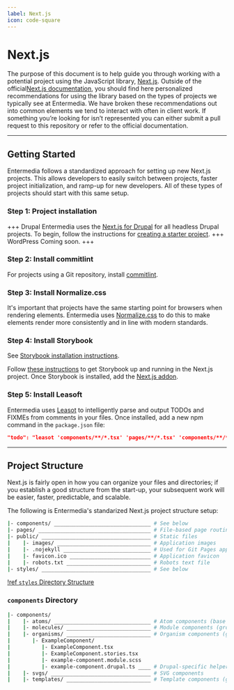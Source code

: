 ```yaml
---
label: Next.js
icon: code-square
---
```


# Next.js

The purpose of this document is to help guide you through working with a potential project using the JavaScript library, [Next.js](https://nextjs.org/). Outside of the official[Next.js documentation](https://nextjs.org/docs/getting-started), you should find here personalized recommendations for using the library based on the types of projects we typically see at Entermedia. We have broken these recommendations out into common elements we tend to interact with often in client work. If something you’re looking for isn’t represented you can either submit a pull request to this repository or refer to the official documentation.

---

## Getting Started

Entermedia follows a standardized approach for setting up new Next.js projects. This allows developers to easily switch between projects, faster project initialization, and ramp-up for new developers. All of these types of projects should start with this same setup.

### Step 1: Project installation

+++ Drupal
Entermedia uses the [Next.js for Drupal](https://next-drupal.org/) for all headless Drupal projects. To begin, follow the instructions for [creating a starter project](https://next-drupal.org/docs/quick-start#1-create-site).
+++ WordPress
Coming soon.
+++

### Step 2: Install commitlint

For projects using a Git repository, install [commitlint](/tools/commitlint.md).

### Step 3: Install Normalize.css

It's important that projects have the same starting point for browsers when rendering elements. Entermedia uses [Normalize.css](https://necolas.github.io/normalize.css/) to do this to make elements render more consistently and in line with modern standards.

### Step 4: Install Storybook

See [Storybook installation instructions](/javascript/storybook.md).

Follow [these instructions](https://storybook.js.org/blog/get-started-with-storybook-and-next-js/) to get Storybook up and running in the Next.js project. Once Storybook is installed, add the [Next.js addon](https://storybook.js.org/addons/storybook-addon-next#csssassscss-modules).

### Step 5: Install Leasoft

Entermedia uses [Leasot](https://github.com/pgilad/leasot) to intelligently parse and output TODOs and FIXMEs from comments in your files. Once installed, add a new npm command in the `package.json` file:

```json
"todo": "leasot 'components/**/*.tsx' 'pages/**/*.tsx' 'components/**/*.scss' 'styles/**/*.scss' 'lib/**/*/ts'"
```

---

## Project Structure

Next.js is fairly open in how you can organize your files and directories; if you establish a good structure from the start-up, your subsequent work will be easier, faster, predictable, and scalable.

The following is Entermedia's standarized Next.js project structure setup:

```bash
|- components/ _______________________________ # See below
|- pages/ ____________________________________ # File-based page routing
|- public/ ___________________________________ # Static files
|    |- images/ ______________________________ # Application images
|    |- .nojekyll ____________________________ # Used for Git Pages applications when exporting
|    |- favicon.ico __________________________ # Application favicon
|    |- robots.txt ___________________________ # Robots text file
|- styles/ ___________________________________ # See below
```

[!ref `styles` Directory Structure](/css/structure.md)

### `components` Directory

```bash
|- components/
|    |- atoms/ _______________________________ # Atom components (base HTML elements)
|    |- molecules/ ___________________________ # Module components (groups of atoms)
|    |- organisms/ ___________________________ # Organism components (groups of molecules)
|       |- ExampleComponent/
|          |- ExampleComponent.tsx
|          |- ExampleComponent.stories.tsx
|          |- example-component.module.scss
|          |- example-component.drupal.ts ____ # Drupal-specific helper functions
|    |- svgs/ ________________________________ # SVG components
|    |- templates/ ___________________________ # Template components (groups of organisms)
```
